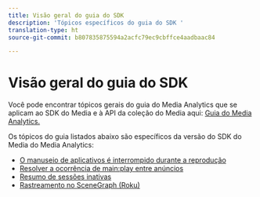```yaml
---
title: Visão geral do guia do SDK
description: 'Tópicos específicos do guia do SDK '
translation-type: ht
source-git-commit: b807835875594a2acfc79ec9cbffce4aadbaac84

---
```



# Visão geral do guia do SDK

Você pode encontrar tópicos gerais do guia do Media Analytics que se aplicam ao SDK do Media e à API da coleção do Media aqui: [Guia do Media Analytics.](/help/media-analytics-cookbook/media-analytics-cookbook.md)

Os tópicos do guia listados abaixo são específicos da versão do SDK do Media do Media Analytics:

* [O manuseio de aplicativos é interrompido durante a reprodução](/help/sdk-implement/cookbook/app-interrupts.md)
* [Resolver a ocorrência de main:play entre anúncios](/help/sdk-implement/cookbook/fix-ad-play-ad.md)
* [Resumo de sessões inativas](/help/sdk-implement/cookbook/resuming-inactive.md)
* [Rastreamento no SceneGraph (Roku)](/help/sdk-implement/cookbook/sdk-track-scenegraph.md)
